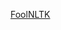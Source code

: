 [FoolNLTK](https://www.jiqizhixin.com/articles/2017-12-28?userUid=JEmM0n04kvcDWXHPRkQ40QuHJkdohFnAFKvhbVMbMis%3d&sc=vChat&userToken=oCwdR3KuLQxaLFo9WUrnog%3d%3d&time=131598472016895763)